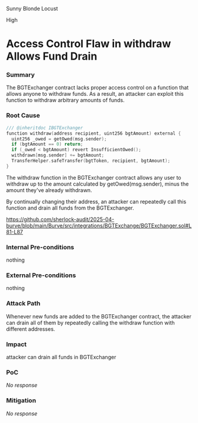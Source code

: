 Sunny Blonde Locust

High

# Access Control Flaw in withdraw Allows Fund Drain

### Summary

The BGTExchanger contract lacks proper access control on a function that allows anyone to withdraw funds. As a result, an attacker can exploit this function to withdraw arbitrary amounts of funds.

### Root Cause

```go
/// @inheritdoc IBGTExchanger
function withdraw(address recipient, uint256 bgtAmount) external {
  uint256 _owed = getOwed(msg.sender);
  if (bgtAmount == 0) return;
  if (_owed < bgtAmount) revert InsufficientOwed();
  withdrawn[msg.sender] += bgtAmount;
  TransferHelper.safeTransfer(bgtToken, recipient, bgtAmount);
}
```

The withdraw function in the BGTExchanger contract allows any user to withdraw up to the amount calculated by getOwed(msg.sender), minus the amount they've already withdrawn. 

By continually changing their address, an attacker can repeatedly call this function and drain all funds from the BGTExchanger.

https://github.com/sherlock-audit/2025-04-burve/blob/main/Burve/src/integrations/BGTExchange/BGTExchanger.sol#L81-L87

### Internal Pre-conditions

nothing

### External Pre-conditions

nothing

### Attack Path

Whenever new funds are added to the BGTExchanger contract, the attacker can drain all of them by repeatedly calling the withdraw function with different addresses.

### Impact

attacker can drain all funds in BGTExchanger

### PoC

_No response_

### Mitigation

_No response_